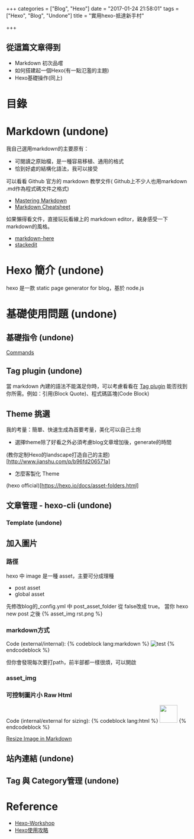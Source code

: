 +++
categories = ["Blog", "Hexo"]
date = "2017-01-24 21:58:01"
tags = ["Hexo", "Blog", "Undone"]
title = "實用hexo-抵達新手村"

+++

## 從這篇文章得到

- Markdown 初次品嚐
- 如何搭建起一個Hexo(有一點氾濫的主題)
- Hexo基礎操作(同上)


# 目錄
<!-- toc -->
<!-- more -->


# Markdown (undone)


我自己選用markdown的主要原有：

- 可閱讀之原始檔，是一種容易移植、通用的格式
- 恰到好處的結構化語法，我可以接受

可以看看 Github 官方的 markdown 教學文件( Github上不少人也用markdown .md作為程式碼文件之格式)

- [Mastering Markdown](https://guides.github.com/features/mastering-markdown/)
- [Markdown Cheatsheet](https://github.com/adam-p/markdown-here/wiki/Markdown-Cheatsheet)

如果懶得看文件，直接玩玩看線上的 markdown editor，親身感受一下markdown的風格。

- [markdown-here](http://markdown-here.com/livedemo.html)
- [stackedit](https://stackedit.io/editor#)

# Hexo 簡介 (undone)

hexo 是一款 static page generator for blog，基於 node.js


# 基礎使用問題 (undone)


## 基礎指令 (undone)
[Commands](https://hexo.io/docs/commands.html)

## Tag plugin (undone)
當 markdown 內建的語法不能滿足你時，可以考慮看看在 [Tag plugin](https://hexo.io/docs/tag-plugins.html)
能否找到你所需。例如：引用(Block Quote)、程式碼區塊(Code Block)





## Theme 挑選

我的考量：簡單、快速生成為首要考量，美化可以自己土炮

- 選擇theme除了好看之外必須考慮blog文章增加後，generate的時間

(教你定制Hexo的landscape打造自己的主题)[http://www.jianshu.com/p/b96fd206571a]



- 怎麼客製化 Theme

(hexo official)[https://hexo.io/docs/asset-folders.html]
## 文章管理 - hexo-cli (undone)

### Template (undone)

## 加入圖片 

### 路徑
hexo 中 image 是一種 asset，主要可分成理種

- post asset
- global asset

先修改blog的_config.yml 中 post_asset_folder 從 false改成 true。
當你 hexo new post  之後
{% asset_img rst.png %}


### markdown方式
Code (external/internal):
{% codeblock lang:markdown %}
![test](https://github.com/favicon.ico)
{% endcodeblock %}

但你會發現每次要打path，前半部都一樣很煩，可以開啟

### asset_img

### 可控制圖片小 Raw Html
Code (internal/external for sizing):
{% codeblock lang:html %}
<img src="https://github.com/favicon.ico" width="48">
{% endcodeblock %}

[Resize Image in Markdown](http://stackoverflow.com/questions/24383700/resize-image-in-the-wiki-of-github-using-markdown)
## 站內連結 (undone)
## Tag 與 Category管理 (undone)


# Reference

- [Hexo-Workshop](https://github.com/techlahoma/Hexo-Workshop)
- [Hexo使用攻略](http://ijiaober.github.io/2014/08/05/hexo/hexo-04/)
